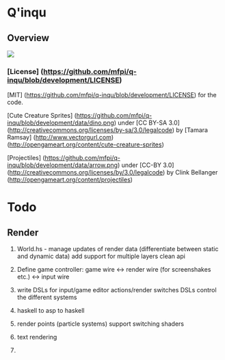 Q'inqu
============
Overview
--------
![](https://raw.github.com/mfpi/q-inqu/development/screen.png)

### [License] (https://github.com/mfpi/q-inqu/blob/development/LICENSE)

[MIT] (https://github.com/mfpi/q-inqu/blob/development/LICENSE) for the code.

[Cute Creature Sprites] (https://github.com/mfpi/q-inqu/blob/development/data/dino.png) under [CC BY-SA 3.0] (http://creativecommons.org/licenses/by-sa/3.0/legalcode) by [Tamara Ramsay] (http://www.vectorgurl.com) (http://opengameart.org/content/cute-creature-sprites)

[Projectiles] (https://github.com/mfpi/q-inqu/blob/development/data/arrow.png) under [CC-BY 3.0] (http://creativecommons.org/licenses/by/3.0/legalcode) by Clink Bellanger (http://opengameart.org/content/projectiles)

# Todo
## Render
1. World.hs - manage updates of render data (differentiate between static and dynamic data)
  add support for multiple layers
  clean api

2. Define game controller:
  game wire <-> render wire (for screenshakes etc.) <-> input wire

3. write DSLs for input/game editor actions/render switches
  DSLs control the different systems

4. haskell to asp to haskell

5. render points (particle systems)
  support switching shaders

6. text rendering

7. 
